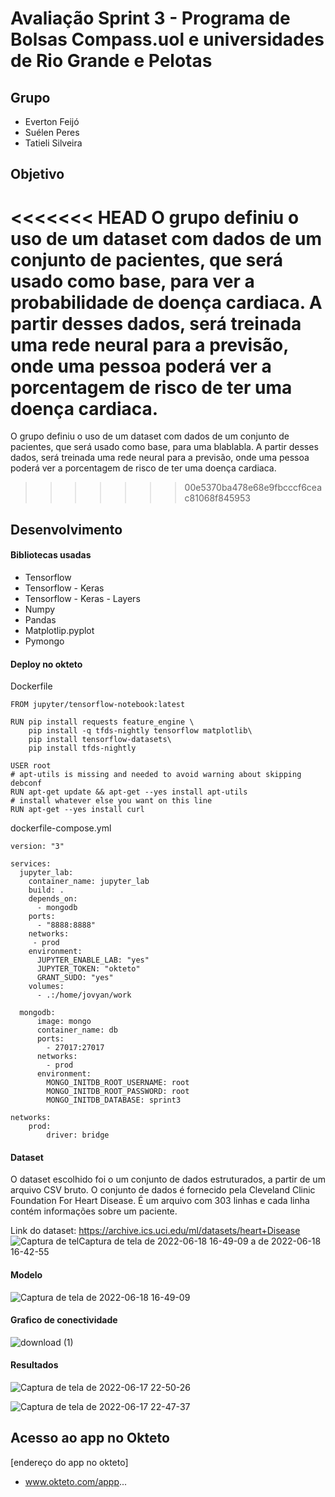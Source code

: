 # Avaliação Sprint 3 - Programa de Bolsas Compass.uol e universidades de Rio Grande e Pelotas

## Grupo
- Everton Feijó
- Suélen Peres
- Tatieli Silveira

## Objetivo
<<<<<<< HEAD
O grupo definiu o uso de um dataset com dados de um conjunto de pacientes, que será usado como base, para ver a probabilidade de doença cardiaca. A partir desses dados, será treinada uma rede neural para a previsão, onde uma pessoa poderá ver a porcentagem de risco de ter uma doença cardiaca.
=======
O grupo definiu o uso de um dataset com dados de um conjunto de pacientes, que será usado como base, para uma blablabla. A partir desses dados, será treinada uma rede neural para a previsão, onde uma pessoa poderá ver a porcentagem de risco de ter uma doença cardiaca.
>>>>>>> 00e5370ba478e68e9fbcccf6ceac81068f845953

## Desenvolvimento
#### Bibliotecas usadas
- Tensorflow
- Tensorflow - Keras
- Tensorflow - Keras - Layers
- Numpy
- Pandas
- Matplotlip.pyplot
- Pymongo

#### Deploy no okteto
Dockerfile
```
FROM jupyter/tensorflow-notebook:latest

RUN pip install requests feature_engine \
    pip install -q tfds-nightly tensorflow matplotlib\
    pip install tensorflow-datasets\
    pip install tfds-nightly

USER root
# apt-utils is missing and needed to avoid warning about skipping debconf
RUN apt-get update && apt-get --yes install apt-utils
# install whatever else you want on this line
RUN apt-get --yes install curl
```

dockerfile-compose.yml
```
version: "3"

services: 
  jupyter_lab:
    container_name: jupyter_lab
    build: .
    depends_on:
      - mongodb
    ports:
      - "8888:8888"
    networks:
     - prod
    environment:
      JUPYTER_ENABLE_LAB: "yes"
      JUPYTER_TOKEN: "okteto"
      GRANT_SUDO: "yes"
    volumes: 
      - .:/home/jovyan/work

  mongodb:
      image: mongo
      container_name: db
      ports: 
        - 27017:27017
      networks:
        - prod
      environment:
        MONGO_INITDB_ROOT_USERNAME: root
        MONGO_INITDB_ROOT_PASSWORD: root
        MONGO_INITDB_DATABASE: sprint3

networks: 
    prod:
        driver: bridge
```

#### Dataset
O dataset escolhido foi o um conjunto de dados estruturados, a partir de um arquivo CSV bruto. O conjunto de dados é fornecido pela Cleveland Clinic Foundation For Heart Disease. É um arquivo com 303 linhas e cada linha contém informações sobre um paciente.

Link do dataset: https://archive.ics.uci.edu/ml/datasets/heart+Disease
![Captura de tel![Captura de tela de 2022-06-18 16-49-09](https://user-images.githubusercontent.com/29054252/174455171-65b4bce6-4465-4d23-ac58-4f0db6f703e5.png)
a de 2022-06-18 16-42-55](https://user-images.githubusercontent.com/29054252/174454947-4b6f9c26-49ff-4404-9c49-c83936dae311.png)

#### Modelo 

![Captura de tela de 2022-06-18 16-49-09](https://user-images.githubusercontent.com/29054252/174455191-1c3d74eb-9578-4315-b58f-a620d9997451.png)

#### Grafico de conectividade

![download (1)](https://user-images.githubusercontent.com/29054252/174455280-58ac115d-d6e5-4c30-81c2-b3d27b4cc605.png)

#### Resultados

![Captura de tela de 2022-06-17 22-50-26](https://user-images.githubusercontent.com/29054252/174455307-51b67828-af36-4b63-8e53-8f5299d94027.png)


![Captura de tela de 2022-06-17 22-47-37](https://user-images.githubusercontent.com/29054252/174455309-230bd800-8571-406a-9741-875817e42b16.png)

## Acesso ao app no Okteto
[endereço do app no okteto]
- www.okteto.com/appp...